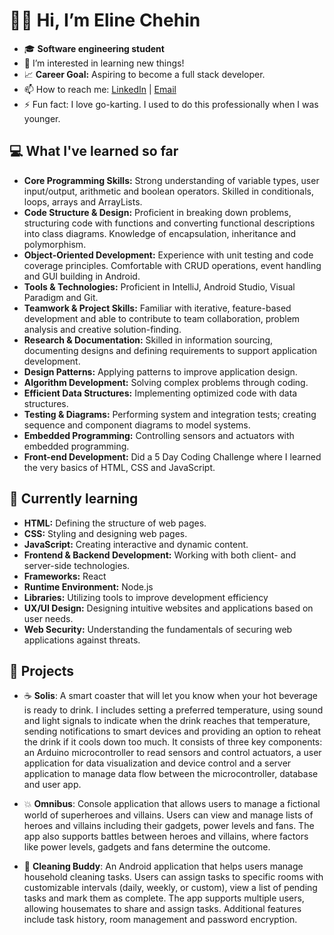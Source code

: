# 👋🏽 Hi, I’m **Eline Chehin**
- 🎓 **Software engineering student**
- 👀 I’m interested in learning new things!
- 📈 **Career Goal:** Aspiring to become a full stack developer.
- 📫 How to reach me: [LinkedIn](https://www.linkedin.com/in/eline-chehin-9a0308157/) | [Email](mailto:elinepine@gmail.com)
- ⚡ Fun fact: I love go-karting. I used to do this professionally when I was younger.

## 💻 What I've learned so far
- **Core Programming Skills:** Strong understanding of variable types, user input/output, arithmetic and boolean operators. Skilled in conditionals, loops, arrays and ArrayLists.
- **Code Structure & Design:** Proficient in breaking down problems, structuring code with functions and converting functional descriptions into class diagrams. Knowledge of encapsulation, inheritance and polymorphism.
- **Object-Oriented Development:** Experience with unit testing and code coverage principles. Comfortable with CRUD operations, event handling and GUI building in Android.
- **Tools & Technologies:** Proficient in IntelliJ, Android Studio, Visual Paradigm and Git.
- **Teamwork & Project Skills:** Familiar with iterative, feature-based development and able to contribute to team collaboration, problem analysis and creative solution-finding.
- **Research & Documentation:** Skilled in information sourcing, documenting designs and defining requirements to support application development.
- **Design Patterns:** Applying patterns to improve application design.
- **Algorithm Development:** Solving complex problems through coding.
- **Efficient Data Structures:** Implementing optimized code with data structures.
- **Testing & Diagrams:** Performing system and integration tests; creating sequence and component diagrams to model systems.
- **Embedded Programming:** Controlling sensors and actuators with embedded programming.
- **Front-end Development:** Did a 5 Day Coding Challenge where I learned the very basics of HTML, CSS and JavaScript.

## 🌱 Currently learning
- **HTML:** Defining the structure of web pages.
- **CSS:** Styling and designing web pages.
- **JavaScript:** Creating interactive and dynamic content.
- **Frontend & Backend Development:** Working with both client- and server-side technologies.
- **Frameworks:** React
- **Runtime Environment:** Node.js
- **Libraries:** Utilizing tools to improve development efficiency
- **UX/UI Design:** Designing intuitive websites and applications based on user needs.
- **Web Security:** Understanding the fundamentals of securing web applications against threats.

## 🚧 Projects
- ☕ **Solis**: A smart coaster that will let you know when your hot beverage is ready to drink. I includes setting a preferred temperature, using sound and light signals to indicate when the drink reaches that temperature, sending notifications to smart devices and providing an option to reheat the drink if it cools down too much. It consists of three key components: an Arduino microcontroller to read sensors and control actuators, a user application for data visualization and device control and a server application to manage data flow between the microcontroller, database and user app.

- 💥 **Omnibus**: Console application that allows users to manage a fictional world of superheroes and villains. Users can view and manage lists of heroes and villains including their gadgets, power levels and fans. The app also supports battles between heroes and villains, where factors like power levels, gadgets and fans determine the outcome.

- 🫧 **Cleaning Buddy**: An Android application that helps users manage household cleaning tasks. Users can assign tasks to specific rooms with customizable intervals (daily, weekly, or custom), view a list of pending tasks and mark them as complete. The app supports multiple users, allowing housemates to share and assign tasks. Additional features include task history, room management and password encryption.

<!---
ElineChehin/ElineChehin is a ✨ special ✨ repository because its `README.md` (this file) appears on your GitHub profile.
You can click the Preview link to take a look at your changes.
--->
